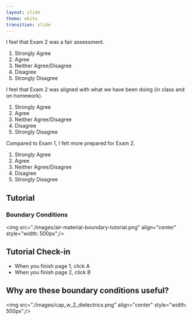 ```yaml
---
layout: slide
theme: white
transition: slide
---
```


<section data-markdown>

I feel that Exam 2 was a fair assessment.

1. Strongly Agree
2. Agree
3. Neither Agree/Disagree
4. Disagree
5. Strongly Disagree

</section>

<section data-markdown>

I feel that Exam 2 was aligned with what we have been doing (in class and on homework).

1. Strongly Agree
2. Agree
3. Neither Agree/Disagree
4. Disagree
5. Strongly Disagree

</section>

<section data-markdown>

Compared to Exam 1, I felt more prepared for Exam 2.

1. Strongly Agree
2. Agree
3. Neither Agree/Disagree
4. Disagree
5. Strongly Disagree

</section>


<section data-markdown>

## Tutorial
### Boundary Conditions

<img src="./images/air-material-boundary-tutorial.png" align="center" style="width: 500px";/>


</section>

<section data-markdown>

## Tutorial Check-in

* When you finish page 1, click A
* When you finish page 2, click B

</section>

<section data-markdown>

## Why are these boundary conditions useful?

<img src="./images/cap_w_2_dielectrics.png" align="center" style="width: 500px";/>

</section>
